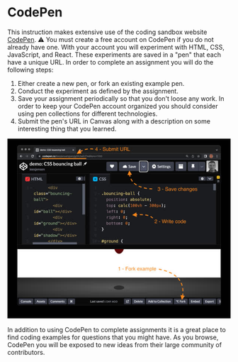 # CodePen

This instruction makes extensive use of the coding sandbox website [CodePen](https://codepen.io). ⚠ You must create a free account on CodePen if you do not already have one. With your account you will experiment with HTML, CSS, JavaScript, and React. These experiments are saved in a "pen" that each have a unique URL. In order to complete an assignment you will do the following steps:

1. Either create a new pen, or fork an existing example pen.
1. Conduct the experiment as defined by the assignment.
1. Save your assignment periodically so that you don't loose any work. In order to keep your CodePen account organized you should consider using pen collections for different technologies.
1. Submit the pen's URL in Canvas along with a description on some interesting thing that you learned.

![CodePen](codePen.jpg)

In addition to using CodePen to complete assignments it is a great place to find coding examples for questions that you might have. As you browse, CodePen you will be exposed to new ideas from their large community of contributors.
